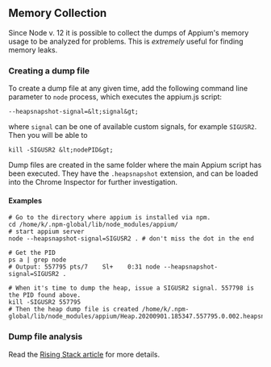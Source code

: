 ## Memory Collection

Since Node v. 12 it is possible to collect the dumps of Appium's memory usage to be analyzed for problems.
This is _extremely_ useful for finding memory leaks.


### Creating a dump file

To create a dump file at any given time, add the following command line parameter to `node` process, which executes the appium.js script:

```
--heapsnapshot-signal=&lt;signal&gt;
```

where `signal` can be one of available custom signals, for example `SIGUSR2`. Then you will be able to

```
kill -SIGUSR2 &lt;nodePID&gt;
```

Dump files are created in the same folder where the main Appium script has been executed.
They have the `.heapsnapshot` extension, and can be loaded into the Chrome Inspector for further investigation.

#### Examples
```shell
# Go to the directory where appium is installed via npm. 
cd /home/k/.npm-global/lib/node_modules/appium/
# start appium server
node --heapsnapshot-signal=SIGUSR2 . # don't miss the dot in the end

# Get the PID
ps a | grep node 
# Output: 557795 pts/7    Sl+    0:31 node --heapsnapshot-signal=SIGUSR2 .

# When it's time to dump the heap, issue a SIGUSR2 signal. 557798 is the PID found above.
kill -SIGUSR2 557795
# Then the heap dump file is created /home/k/.npm-global/lib/node_modules/appium/Heap.20200901.185347.557795.0.002.heapsnapshot
```

### Dump file analysis

Read the [Rising Stack article](https://blog.risingstack.com/finding-a-memory-leak-in-node-js/) for more details.
